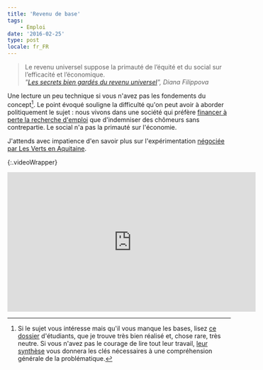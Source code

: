 ```yaml
---
title: 'Revenu de base'
tags:
    - Emploi
date: '2016-02-25'
type: post
locale: fr_FR
---
```


> Le revenu universel suppose la primauté de l’équité et du social sur l’efficacité et l’économique.  
> <cite>"[Les secrets bien gardés du revenu universel](http://magazine.ouishare.net/fr/2016/02/les-secrets-bien-gardes-du-revenu-universel/)", Diana Filippova</cite>

Une lecture un peu technique si vous n'avez pas les fondements du concept[^dossier]. Le point évoqué souligne la difficulté qu'on peut avoir à aborder politiquement le sujet : nous vivons dans une société qui préfère [financer à perte la recherche d'emploi](http://www.lemonde.fr/les-decodeurs/article/2016/02/24/les-chomeurs-ne-sont-pas-responsables-du-deficit-et-de-la-dette-de-l-assurance-chomage_4870857_4355770.html) que d'indemniser des chômeurs sans contrepartie. Le social n'a pas la primauté sur l'économie.

[^dossier]: Si le sujet vous intéresse mais qu'il vous manque les bases, lisez [ce dossier](http://www.controverses-minesparistech-4.fr/~groupe16/ "Revenu de base : Utopie ou pragmatisme") d'étudiants, que je trouve très bien réalisé et, chose rare, très neutre. Si vous n'avez pas le courage de lire tout leur travail, [leur synthèse](http://www.controverses-minesparistech-4.fr/~groupe16/2015/06/01/en-bref/) vous donnera les clés nécessaires à une compréhension générale de la problématique.

J'attends avec impatience d'en savoir plus sur l'expérimentation [négociée par Les Verts en Aquitaine](http://rue89bordeaux.com/2015/12/le-revenu-de-base-dans-laccord-ps-eelv-pour-la-region/ "&quot;Le revenu de base dans l’accord PS-EELV pour la région&quot;, Walid Salem").

{:.videoWrapper}
<iframe width="560" height="315" src="https://www.youtube-nocookie.com/embed/z9N0v4UGFHo?list=PLkzjbW_sNXE_fywK-iKQ0HJF_DcMRQTNG" frameborder="0" allow="autoplay; encrypted-media" allowfullscreen></iframe>
